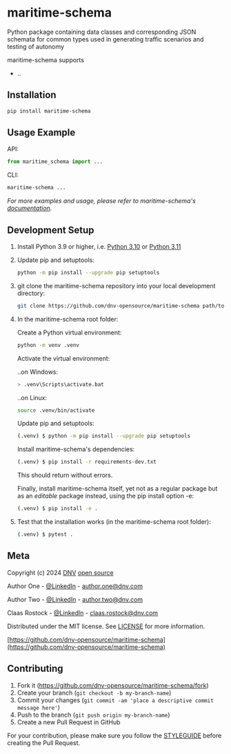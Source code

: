 # maritime-schema
Python package containing data classes and corresponding JSON schemata for common types used in generating traffic scenarios and testing of autonomy

maritime-schema supports
* ..


## Installation

```sh
pip install maritime-schema
```

## Usage Example

API:

```py
from maritime_schema import ...
```

CLI:

```sh
maritime-schema ...
```

_For more examples and usage, please refer to maritime-schema's [documentation][maritime_schema_docs]._

## Development Setup

1. Install Python 3.9 or higher, i.e. [Python 3.10](https://www.python.org/downloads/release/python-3104/) or [Python 3.11](https://www.python.org/downloads/release/python-3114/)

2. Update pip and setuptools:

    ```sh
    python -m pip install --upgrade pip setuptools
    ```

3. git clone the maritime-schema repository into your local development directory:

    ```sh
    git clone https://github.com/dnv-opensource/maritime-schema path/to/your/dev/maritime-schema
    ```

4. In the maritime-schema root folder:

    Create a Python virtual environment:

    ```sh
    python -m venv .venv
    ```

    Activate the virtual environment:

    ..on Windows:

    ```sh
    > .venv\Scripts\activate.bat
    ```

    ..on Linux:

    ```sh
    source .venv/bin/activate
    ```

    Update pip and setuptools:

    ```sh
    (.venv) $ python -m pip install --upgrade pip setuptools
    ```

    Install maritime-schema's dependencies:
    ```sh
    (.venv) $ pip install -r requirements-dev.txt
    ```
    This should return without errors.

    Finally, install maritime-schema itself, yet not as a regular package but as an _editable_ package instead, using the pip install option -e:
    ```sh
    (.venv) $ pip install -e .
    ```

5. Test that the installation works (in the maritime-schema root folder):

    ```sh
    (.venv) $ pytest .
    ```

## Meta

Copyright (c) 2024 [DNV](https://www.dnv.com) [open source](https://github.com/dnv-opensource)

Author One - [@LinkedIn](https://www.linkedin.com/in/authorone) - author.one@dnv.com

Author Two - [@LinkedIn](https://www.linkedin.com/in/authorthree) - author.two@dnv.com

Claas Rostock - [@LinkedIn](https://www.linkedin.com/in/claasrostock/?locale=en_US) - claas.rostock@dnv.com

Distributed under the MIT license. See [LICENSE](LICENSE.md) for more information.

[https://github.com/dnv-opensource/maritime-schema](https://github.com/dnv-opensource/maritime-schema)

## Contributing

1. Fork it (<https://github.com/dnv-opensource/maritime-schema/fork>)
2. Create your branch (`git checkout -b my-branch-name`)
3. Commit your changes (`git commit -am 'place a descriptive commit message here'`)
4. Push to the branch (`git push origin my-branch-name`)
5. Create a new Pull Request in GitHub

For your contribution, please make sure you follow the [STYLEGUIDE](STYLEGUIDE.md) before creating the Pull Request.

<!-- Markdown link & img dfn's -->
[maritime_schema_docs]: https://AuthorOne.github.io/maritime-schema/README.html
